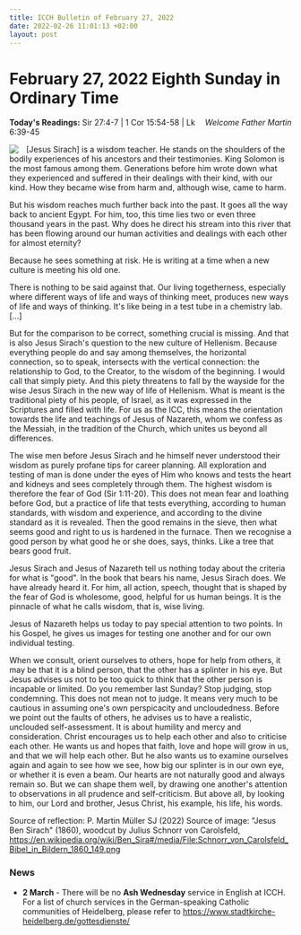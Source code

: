 ```yaml
---
title: ICCH Bulletin of February 27, 2022
date: 2022-02-26 11:01:13 +02:00
layout: post
---
```


# February 27, 2022 Eighth Sunday in Ordinary Time
<span style="float: right"><em>Welcome Father Martin</em></span>
**Today's Readings:** Sir 27:4-7 | 1 Cor 15:54-58 | Lk 6:39-45


<img style="float: left; margin-right: 1em;" src="https://upload.wikimedia.org/wikipedia/commons/thumb/3/3a/Schnorr_von_Carolsfeld_Bibel_in_Bildern_1860_149.png/751px-Schnorr_von_Carolsfeld_Bibel_in_Bildern_1860_149.png?20081213144348">

[Jesus Sirach] is a wisdom teacher. He stands on the shoulders of the bodily experiences of his ancestors and their testimonies. King Solomon is the most famous among them. Generations before him wrote down what they experienced and suffered in their dealings with their kind, with our kind. How they became wise from harm and, although wise, came to harm.

But his wisdom reaches much further back into the past. It goes all the way back to ancient Egypt. For him, too, this time lies two or even three thousand years in the past. Why does he direct his stream into this river that has been flowing around our human activities and dealings with each other for almost eternity?

Because he sees something at risk. He is writing at a time when a new culture is meeting his old one. 

There is nothing to be said against that. Our living togetherness, especially where different ways of life and ways of thinking meet, produces new ways of life and ways of thinking. It's like being in a test tube in a chemistry lab. [...]

But for the comparison to be correct, something crucial is missing. And that is also Jesus Sirach's question to the new culture of Hellenism. Because everything people do and say among themselves, the horizontal connection, so to speak, intersects with the vertical connection: the relationship to God, to the Creator, to the wisdom of the beginning. I would call that simply piety. And this piety threatens to fall by the wayside for the wise Jesus Sirach in the new way of life of Hellenism. What is meant is the traditional piety of his people, of Israel, as it was expressed in the Scriptures and filled with life. For us as the ICC, this means the orientation towards the life and teachings of Jesus of Nazareth, whom we confess as the Messiah, in the tradition of the Church, which unites us beyond all differences.

The wise men before Jesus Sirach and he himself never understood their wisdom as purely profane tips for career planning. All exploration and testing of man is done under the eyes of Him who knows and tests the heart and kidneys and sees completely through them. The highest wisdom is therefore the fear of God (Sir 1:11-20). This does not mean fear and loathing before God, but a practice of life that tests everything, according to human standards, with wisdom and experience, and according to the divine standard as it is revealed. Then the good remains in the sieve, then what seems good and right to us is hardened in the furnace. Then we recognise a good person by what good he or she does, says, thinks. Like a tree that bears good fruit.

Jesus Sirach and Jesus of Nazareth tell us nothing today about the criteria for what is "good". In the book that bears his name, Jesus Sirach does. We have already heard it. For him, all action, speech, thought that is shaped by the fear of God is wholesome, good, helpful for us human beings. It is the pinnacle of what he calls wisdom, that is, wise living.

Jesus of Nazareth helps us today to pay special attention to two points. In his Gospel, he gives us images for testing one another and for our own individual testing.

When we consult, orient ourselves to others, hope for help from others, it may be that it is a blind person, that the other has a splinter in his eye. But Jesus advises us not to be too quick to think that the other person is incapable or limited. Do you remember last Sunday? Stop judging, stop condemning. This does not mean not to judge. It means very much to be cautious in assuming one's own perspicacity and uncloudedness. Before we point out the faults of others, he advises us to have a realistic, unclouded self-assessment. It is about humility and mercy and consideration. Christ encourages us to help each other and also to criticise each other. He wants us and hopes that faith, love and hope will grow in us, and that we will help each other. But he also wants us to examine ourselves again and again to see how we see, how big our splinter is in our own eye, or whether it is even a beam. Our hearts are not naturally good and always remain so. But we can shape them well, by drawing one another's attention to observations in all prudence and self-criticism. But above all, by looking to him, our Lord and brother, Jesus Christ, his example, his life, his words.

Source of reflection: P. Martin Müller SJ (2022)
Source of image: "Jesus Ben Sirach" (1860), woodcut by Julius Schnorr von Carolsfeld, https://en.wikipedia.org/wiki/Ben_Sira#/media/File:Schnorr_von_Carolsfeld_Bibel_in_Bildern_1860_149.png

### News 

* **2 March** - There will be no **Ash Wednesday** service in English at ICCH. For a list of church services in the German-speaking Catholic communities of Heidelberg, please refer to https://www.stadtkirche-heidelberg.de/gottesdienste/
